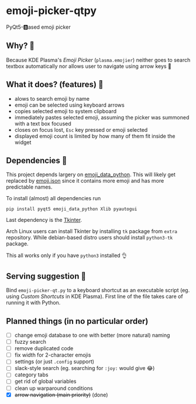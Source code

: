 # emoji-picker-qtpy
PyQt5-🅱️ased emoji picker

## Why? 🤔

Because KDE Plasma's _Emoji Picker_ (`plasma.emojier`) neither goes to search textbox automatically nor allows user to navigate using arrow keys 🤦

## What it does? (features) 🤸

- alows to search emoji by name
- emoji can be selected using keyboard arrows
- copies selected emoji to system clipboard
- immediately pastes selected emoji, assuming the picker was summoned with a text box focused
- closes on focus lost, `Esc` key pressed or emoji selected
- displayed emoji count is limited by how many of them fit inside the widget


## Dependencies 🧰

This project depends largery on [emoji_data_python](https://github.com/alexmick/emoji-data-python). This will likely get replaced by [emoji.json](https://github.com/github/gemoji/blob/master/db/emoji.json) since it contains more emoji and has more predictable names.

To install (almost) all dependencies run
```
pip install pyqt5 emoji_data_python Xlib pyautogui
```

Last dependency is the [Tkinter](https://docs.python.org/2/library/tkinter.html). 

Arch Linux users can install Tkinter by installing `tk` package from `extra` repository. While debian-based distro users should install `python3-tk` package.

This all works only if you have `python3` installed 👌

## Serving suggestion 🥘

Bind `emoji-picker-qt.py` to a keyboard shortcut as an executable script (eg. using _Custom Shortcuts_ in KDE Plasma). First line of the file takes care of running it with Python.

## Planned things (in no particular order)

- [ ] change emoji database to one with better (more natural) naming
- [ ] fuzzy search
- [ ] remove duplicated code
- [ ] fix width for 2-character emojis
- [ ] settings  (or just `.config` support)
- [ ] slack-style search (eg. searching for `:joy:` would give 😂)
- [ ] category tabs
- [ ] get rid of global variables 
- [ ] clean up warparound conditions
- [x] ~~arrow navigation (main priority)~~ (done)